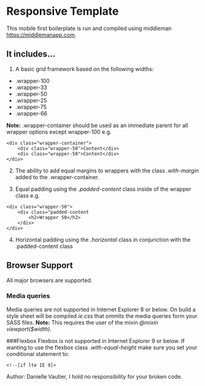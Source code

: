 # Responsive Template

This mobile first boilerplate is run and compiled using middleman https://middlemanapp.com.


## It includes...

1. A basic grid framework based on the following widths:
* .wrapper-100 
* .wrapper-33 
* .wrapper-50
* .wrapper-25
* .wrapper-75
* .wrapper-66

**Note:** .wrapper-container should be used as an immediate parent for all wrapper options except wrapper-100 e.g.

``` 
<div class="wrapper-container">
	<div class="wrapper-50">Content</div>
	<div class="wrapper-50">Content</div>
</div>
```

2. The ability to add equal margins to wrappers with the class *.with-margin* added to the .wrapper-container.

3. Equal padding using the *.padded-content* class inside of the wrapper class e.g.

``` 
<div class="wrapper-50">
	<div class="padded-content
		<h2>Wrapper 50</h2>		
	</div>
</div>
```

4. Horizontal padding using the *.horizontal* class in conjunction with the .padded-content class

## Browser Support
All major browsers are supported.

### Media queries
Media queries are not supported in Internet Explorer 8 or below. On build a style sheet will be compiled *ie.css* that ommits the media queries form your SASS files.
**Note:** This requires the user of the mixin *@mixin viewport($width)*.

###Flexbox
Flexbox is not supported in Internet Explorer 9 or below. If wanting to use the flexbox class *.with-equal-height* make sure you set your conditional statement to:

``` 
<!--[if lte IE 9]>
```

Author: Danielle Vautier, I hold no responsibility for your broken code.